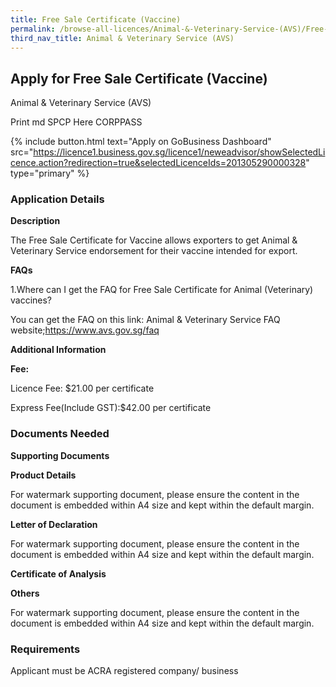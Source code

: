 ```yaml
---
title: Free Sale Certificate (Vaccine)
permalink: /browse-all-licences/Animal-&-Veterinary-Service-(AVS)/Free-Sale-Certificate-(Vaccine)
third_nav_title: Animal & Veterinary Service (AVS)
---
```


## Apply for Free Sale Certificate (Vaccine)

Animal & Veterinary Service (AVS)

Print md SPCP Here CORPPASS

{% include button.html text="Apply on GoBusiness Dashboard" src="https://licence1.business.gov.sg/licence1/neweadvisor/showSelectedLicence.action?redirection=true&selectedLicenceIds=201305290000328" type="primary" %}

### Application Details

<p><strong>Description</strong></p>
<p>The Free Sale Certificate for Vaccine allows exporters to get Animal & Veterinary Service endorsement for their vaccine intended for export.</p>
<p><strong>FAQs</strong></p>
<p>1.Where can I get the FAQ for Free Sale Certificate for Animal (Veterinary) vaccines?</p>
<p>You can get the FAQ on this link: Animal & Veterinary Service FAQ website;<a href="https://www.avs.gov.sg/faq">https://www.avs.gov.sg/faq</a></p>

**Additional Information**

<p><strong>Fee:</strong></p>
<p>Licence Fee: $21.00 per certificate</p>
<p>Express Fee(Include GST):$42.00 per certificate</p>

### Documents Needed

<p><strong>Supporting Documents</strong></p>
<p><strong>Product Details</strong></p>
<p>For watermark supporting document, please ensure the content in the document is embedded within A4 size and kept within the default margin.</p>
<p><strong>Letter of Declaration</strong></p>
<p>For watermark supporting document, please ensure the content in the document is embedded within A4 size and kept within the default margin.</p>
<p><strong>Certificate of Analysis</strong></p>
<p><strong>Others</strong></p>
<p>For watermark supporting document, please ensure the content in the document is embedded within A4 size and kept within the default margin.</p>

### Requirements

Applicant must be ACRA registered company/ business

